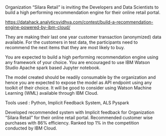 Organization “Silara Retail”  is inviting the Developers and Data Scientists to build a high performing recommendation engine for their online retail portal. 

https://datahack.analyticsvidhya.com/contest/build-a-recommendation-engine-powered-by-ibm-cloud/

They are making their last one year customer transaction (anonymized) data available. For the customers in test data, the participants need to recommend the next items that they are most likely to buy.

You are expected to build a high performing recommendation engine using any framework of your choice. You are encouraged to use IBM Watson Studio Apache spark based Jupyter notebook.

The model created should be readily consumable by the organization and hence you are expected to expose the model as API endpoint using any toolkit of their choice. It will be good to consider using Watson Machine Learning (WML) available through IBM Cloud.

Tools used : 
Python,
Implicit Feedback System,
ALS
Pyspark

Developed recommended system with Implicit feedback for Organization “Silara Retail” for their online
retail portal. Recommended customer wise purchases with 86% efficiency. Ranked top 1% in the
competition conducted by IBM Cloud.
 
